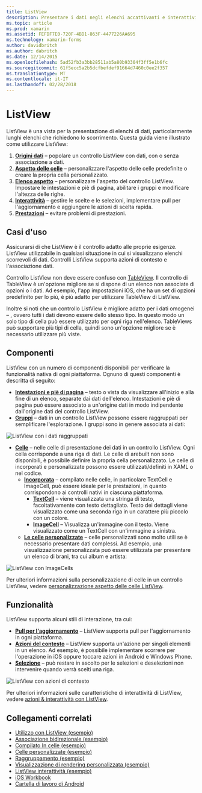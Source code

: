 ```yaml
---
title: ListView
description: Presentare i dati negli elenchi accattivanti e interattivi.
ms.topic: article
ms.prod: xamarin
ms.assetid: FEFDF7E0-720F-4BD1-863F-4477226AA695
ms.technology: xamarin-forms
author: davidbritch
ms.author: dabritch
ms.date: 12/14/2015
ms.openlocfilehash: 5ad52fb3a3bb28511ab5a80b93304f3ff5e1b6fc
ms.sourcegitcommit: 61f5ecc5a2b5dcfbefdef91664d7460c0ee2f357
ms.translationtype: MT
ms.contentlocale: it-IT
ms.lasthandoff: 02/28/2018
---
```

# <a name="listview"></a>ListView

ListView è una vista per la presentazione di elenchi di dati, particolarmente lunghi elenchi che richiedono lo scorrimento. Questa guida viene illustrato come utilizzare ListView:

1. **[Origini dati](data-and-databinding.md)**  &ndash; popolare un controllo ListView con dati, con o senza associazione a dati.
2. **[Aspetto delle celle](customizing-cell-appearance.md)**  &ndash; personalizzare l'aspetto delle celle predefinite o creare la propria cella personalizzato.
3. **[Elenco aspetto](customizing-list-appearance.md)**  &ndash; personalizzare l'aspetto del controllo ListView. Impostare le intestazioni e piè di pagina, abilitare i gruppi e modificare l'altezza delle righe.
4. **[Interattività](interactivity.md)**  &ndash; gestire le scelte e le selezioni, implementare pull per l'aggiornamento e aggiungere le azioni di scelta rapida.
5. **[Prestazioni](performance.md)**  &ndash; evitare problemi di prestazioni.

## <a name="use-cases"></a>Casi d'uso
Assicurarsi di che ListView è il controllo adatto alle proprie esigenze. ListView utilizzabile in qualsiasi situazione in cui si visualizzano elenchi scorrevoli di dati. Controlli ListView supporta azioni di contesto e l'associazione dati.

Controllo ListView non deve essere confuso con [TableView](~/xamarin-forms/user-interface/tableview.md). Il controllo di TableView è un'opzione migliore se si dispone di un elenco non associate di opzioni o i dati. Ad esempio, l'app impostazioni iOS, che ha un set di opzioni predefinito per lo più, è più adatto per utilizzare TableView di ListView.

Inoltre si noti che un controllo ListView è migliore adatto per i dati omogenei &ndash; , ovvero tutti i dati devono essere dello stesso tipo. In questo modo un solo tipo di cella può essere utilizzato per ogni riga nell'elenco. TableViews può supportare più tipi di cella, quindi sono un'opzione migliore se è necessario utilizzare più viste.


## <a name="components"></a>Componenti
ListView con un numero di componenti disponibili per verificare la funzionalità nativa di ogni piattaforma. Ognuno di questi componenti è descritta di seguito:

- **[Intestazioni e piè di pagina](customizing-list-appearance.md#Headers_and_Footers)**  &ndash; testo o vista da visualizzare all'inizio e alla fine di un elenco, separate dai dati dell'elenco. Intestazioni e piè di pagina può essere associato a un'origine dati in modo indipendente dall'origine dati del controllo ListView.
- **[Gruppi](customizing-list-appearance.md#Grouping)**  &ndash; dati in un controllo ListView possono essere raggruppati per semplificare l'esplorazione. I gruppi sono in genere associata ai dati:

![](images/grouping-depth.png "ListView con i dati raggruppati")

- **[Celle](customizing-cell-appearance.md)**  &ndash; nelle celle di presentazione dei dati in un controllo ListView. Ogni cella corrisponde a una riga di dati. Le celle di arebuilt non sono disponibili, è possibile definire la propria cella personalizzato. Le celle di incorporati e personalizzate possono essere utilizzati/definiti in XAML o nel codice.
  - **[Incorporata](customizing-cell-appearance.md#Built_in_Cells)**  &ndash; compilato nelle celle, in particolare TextCell e ImageCell, può essere ideale per le prestazioni, in quanto corrispondono ai controlli nativi in ciascuna piattaforma.
    - **[TextCell](customizing-cell-appearance.md#TextCell)**  &ndash; viene visualizzata una stringa di testo, facoltativamente con testo dettagliato. Testo dei dettagli viene visualizzato come una seconda riga in un carattere più piccolo con un colore.
    - **[ImageCell](customizing-cell-appearance.md#ImageCell)**  &ndash; Visualizza un'immagine con il testo. Viene visualizzato come un TextCell con un'immagine a sinistra.
  - **[Le celle personalizzate](customizing-cell-appearance.md#customcells)**  &ndash; celle personalizzati sono molto utili se è necessario presentare dati complessi. Ad esempio, una visualizzazione personalizzata può essere utilizzata per presentare un elenco di brani, tra cui album e artista:

![](images/image-cell-default.png "ListView con ImageCells")

Per ulteriori informazioni sulla personalizzazione di celle in un controllo ListView, vedere [personalizzazione aspetto delle celle ListView](customizing-cell-appearance.md).

## <a name="functionality"></a>Funzionalità
ListView supporta alcuni stili di interazione, tra cui:

- **[Pull per l'aggiornamento](interactivity.md#Pull_to_Refresh)**  &ndash; ListView supporta pull per l'aggiornamento in ogni piattaforma.
- **[Azioni del contesto](interactivity.md#Context_Actions)**  &ndash; ListView supporta un'azione per singoli elementi in un elenco. Ad esempio, è possibile implementare scorrere per l'operazione in iOS oppure toccare azioni in Android e Windows Phone.
- **[Selezione](interactivity.md#selectiontaps)**  &ndash; può restare in ascolto per le selezioni e deselezioni non intervenire quando verrà scelti una riga.

![](images/context-default.png "ListView con azioni di contesto")

Per ulteriori informazioni sulle caratteristiche di interattività di ListView, vedere [azioni & interattività con ListView](interactivity.md).


## <a name="related-links"></a>Collegamenti correlati

- [Utilizzo con ListView (esempio)](https://developer.xamarin.com/samples/WorkingWithListview)
- [Associazione bidirezionale (esempio)](https://developer.xamarin.com/samples/xamarin-forms/UserInterface/ListView/SwitchEntryTwoBinding)
- [Compilato In celle (esempio)](https://developer.xamarin.com/samples/xamarin-forms/UserInterface/ListView/BuiltInCells)
- [Celle personalizzate (esempio)](https://developer.xamarin.com/samples/xamarin-forms/UserInterface/ListView/CustomCells)
- [Raggruppamento (esempio)](https://developer.xamarin.com/samples/xamarin-forms/UserInterface/ListView/Grouping)
- [Visualizzazione di rendering personalizzata (esempio)](https://developer.xamarin.com/samples/xamarin-forms/UserInterface/ListView/WorkingWithListviewNative)
- [ListView interattività (esempio)](https://developer.xamarin.com/samples/xamarin-forms/UserInterface/ListView/interactivity)
- [iOS Workbook](https://developer.xamarin.com/workbooks/xamarin-forms/user-interface/listview/ListView-ios.workbook)
- [Cartella di lavoro di Android](https://developer.xamarin.com/workbooks/xamarin-forms/user-interface/listview/ListView-android.workbook)
